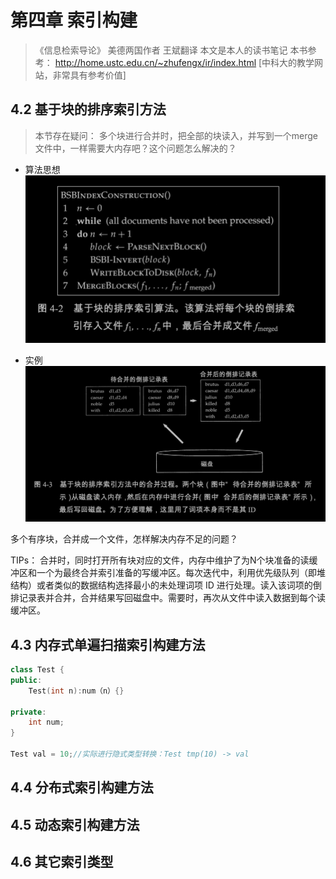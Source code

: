 # 第四章 索引构建
>《信息检索导论》
>美德两国作者 王斌翻译
>本文是本人的读书笔记
>本书参考：
>http://home.ustc.edu.cn/~zhufengx/ir/index.html [中科大的教学网站，非常具有参考价值] 


## 4.2 基于块的排序索引方法

> 本节存在疑问：
> 多个块进行合并时，把全部的块读入，并写到一个merge文件中，一样需要大内存吧？这个问题怎么解决的？

* 算法思想
![-w457](media/14954243996224/14954350393022.jpg)

* 实例
![-w457](media/14954243996224/14954351050281.jpg)

 多个有序块，合并成一个文件，怎样解决内存不足的问题？
 
 TIPs：
 合并时，同时打开所有块对应的文件，内存中维护了为N个块准备的读缓冲区和一个为最终合并索引准备的写缓冲区。每次迭代中，利用优先级队列（即堆结构）或者类似的数据结构选择最小的未处理词项 ID 进行处理。读入该词项的倒排记录表并合并，合并结果写回磁盘中。需要时，再次从文件中读入数据到每个读缓冲区。




## 4.3 内存式单遍扫描索引构建方法


```c++
class Test {
public:
    Test(int n):num（n）{}

private:
    int num;
}

Test val = 10;//实际进行隐式类型转换：Test tmp(10) -> val

```



## 4.4 分布式索引构建方法



## 4.5 动态索引构建方法



## 4.6 其它索引类型


